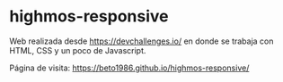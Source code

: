 # highmos-responsive

Web realizada desde https://devchallenges.io/ en donde se trabaja con HTML, CSS y un poco de Javascript.

Página de visita: https://beto1986.github.io/highmos-responsive/
